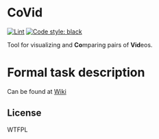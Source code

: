 # CoVid

[![Lint](https://github.com/unishift/CoVid/actions/workflows/lint.yml/badge.svg)](https://github.com/unishift/CoVid/actions/workflows/lint.yml)
[![Code style: black](https://img.shields.io/badge/code%20style-black-000000.svg)](https://github.com/psf/black)

Tool for visualizing and **Co**mparing pairs of **Vid**eos.

# Formal task description

Can be found at <a href="https://github.com/unishift/CoVid/wiki/PythonDevelopment2021">Wiki</a>

## License

<a href="http://www.wtfpl.net/"><img
       src="http://www.wtfpl.net/wp-content/uploads/2012/12/wtfpl-badge-4.png"
       width="80" height="15" alt="WTFPL" /></a>

